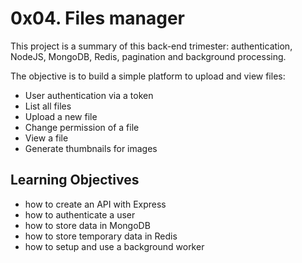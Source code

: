 # 0x04. Files manager
This project is a summary of this back-end trimester: authentication, NodeJS, MongoDB, Redis, pagination and background processing.

The objective is to build a simple platform to upload and view files:
* User authentication via a token
* List all files
* Upload a new file
* Change permission of a file
* View a file
* Generate thumbnails for images

## Learning Objectives
* how to create an API with Express
* how to authenticate a user
* how to store data in MongoDB
* how to store temporary data in Redis
* how to setup and use a background worker

